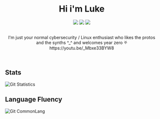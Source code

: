 <h1 align="center">Hi i'm Luke</h1>

<div align="center">
  <a href="https://www.typescriptlang.org"><img src="https://img.shields.io/badge/typescript-%23007ACC.svg?style=for-the-badge&logo=typescript&logoColor=white"></a>
  <img src="https://img.shields.io/badge/html5%20-%23E34F26.svg?style=for-the-badge&logo=html5&logoColor=white">
  <img src="https://img.shields.io/badge/css3%20-%231572B6.svg?style=for-the-badge&logo=css3&logoColor=white">
</div>
<br>

<!-- Descriptor !-->
<p align="center">I'm just your normal cybersecurity / Linux enthusiast who likes the protos and the synths ^_^
and welcomes year zero ⛧
https://youtu.be/_Mbxe33BYW8</p>
<br>

## Stats
![Git Statistics](https://github-readme-stats.vercel.app/api?username=ProtoLuke621&show_icons=true&theme=tokyonight&include_all_commits=true&count_private=true&hide_border=true)

## Language Fluency
![Git CommonLang](https://github-readme-stats.vercel.app/api/top-langs/?username=ProtoLuke621&hide_border=true&layout=compact&theme=tokyonight)
